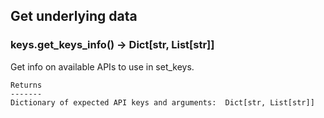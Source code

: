 ## Get underlying data 
### keys.get_keys_info() -> Dict[str, List[str]]

Get info on available APIs to use in set_keys.

    Returns
    -------
    Dictionary of expected API keys and arguments:  Dict[str, List[str]]

